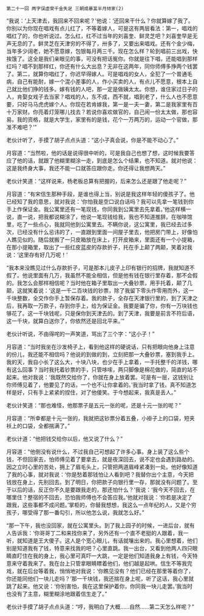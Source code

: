     第二十一回 两字误虚荣千金失足 三朝成暴富半月倾家(2) 

   “我说：‘上天津去，我回来不回来呢？’他说：‘还回来干什么？你就算嫁了我了。你别以为你现在唱戏有点儿红了，不等着嫁人，可是这有两层看法：第一，唱戏的唱红了的，你也听说过。怎么红，红不过当年的刘喜奎、鲜灵芝吧？刘喜奎早是无声无息的了。鲜灵芝在天津穷的不得了，卅多了，又要出来唱戏。还有个金少梅，当年多少阔老，她不愿意嫁，包银每月两三千。现在怎么样？轮到唱前三出戏，快挨饿了。这全是我们亲眼见的事，可没有把话冤你。你就是往下唱，还能唱到那样红吗？唱不到那样红，你还有什么大出息？无非在这两年，同你师傅多挣两个钱罢了。第二，就算你唱红了，你迟早得嫁人。可是唱戏的女人，全犯了一个普通毛病，自己有能耐，嫁一个混小差事的人，作小买卖的人，有点儿不愿意，根本上自己就比他们挣的钱多。嫁有钱的人吧，那一定是做姨太太。你想，谁住家过日子的人，肯娶女戏子去当家？唱戏的人，东不成，西不就，唱到老了，什么人也不愿意要，只好马马虎虎嫁个人。你现在若肯嫁我，第一是一夫一妻，第二是我家里有百十万家财。你亮着灯笼哪儿找去？若说你喜欢做官的，自己闹一份太太做，那也容易。我的资格，就是大学生，家里有的是钱，花个一万两万的，运动一个官做，那准不难吧？’”

   老伙计听了，手摸了胡子点点头道：“这小子真会说，你是不能不动心了。”

   月容道：“当然啦，他的话是说得很中听的，可是我自己也想了想，这时候我要答应了他的话，就跟了他糊里糊涂一走，到底是怎么个结果，也不知道。就对他说：这是我终身大事，我还不能一口就答应跟你走。你还得让我想两天。”

   老伙计笑道：“这样说来，杨老板总算有把握的，后来怎么还是跟了他走呢？”

   月容道：“有宋信生那种手段，是谁也得上当，别说是我这样年轻的傻孩子了。他已经知了我的意思，就对我说：‘你怕我是空口说白话吗？我可以先拿一笔钱到你手上作保证金。我公寓里还有一笔现钱，你同我到公寓里去先拿着。’他这样横一说，直一说，把我都说糊涂了，他说一笔现钱给我，我也不知道推辞。在咖啡馆里，吃了一些点心，我就同他到公寓里去。不瞒你说，这公寓里，我已经去过多次，已经没有什么忌讳的了，一直跟到里面一间屋子里去，他把房门带上，好像怕人瞧见似的。随后就搬了一只皮箱放在床上，打开皮箱来，里面还有一个小提箱，在那小提箱里，取出了一些红皮蓝皮的存款折子，托在手上颠了两颠，笑着对我说：‘这里存有好几万呢！’

   “我本来没瞧见过什么存款折子，可是那本儿皮子上印有银行的招牌，我就知道不假了。他说里面有几万，我虽然不能全相信，但是他有钱在银行里存着，那不会假的。我怎么会那样相信呢？当时他在箱子里取出一大叠钞票，用手托着，颠了几颠，这就笑着说：‘这是一千二百块钱的钞票，除了我留下零头作零用而外，这一千块整数，全交作你手上暂保存着。我的款子，全存在天津银行里的，到了天津之后，我再取一万款子，存到你手上，给为保证金。我要是骗了你，你有一万块钱也够花了。这一千块钱呢，只是保你到天津去的。到了天津，我要是前言不符后语，这一千块，就算白送你了，你依然还是回北平来。’”

   老伙计听说，不由得咤的一声笑道，骂出了三个字：“这小子！”

   月容道：“当时我坐在沙发椅子上，看到他这样的硬说话，只有把眼向他身上注意的份儿，我还能不相信吗？他说的到做的到，立刻把那一大叠钞票，塞到我手上。我的天，我自小长了这么大，十块八块，也少在手上拿着，一手托整千的洋钱，哪有这么回事？当时我托着钞票的手，只管哆嗦，两只脚像是棉花做的，简直的站不起来。他对我说：‘我既然交给你了，你就在身上放着罢。可是有一层，这钱别让你师傅见着了，他要见了的话，一个也不让你拿着的。’我当时拿了钱，真不知道怎样是好，只有手上紧紧的捏住，对了他傻笑。于今想起来，我真是丢人。”

   老伙计笑道：“那也难怪，他那票子是五元一张的呢，还是十元一张的呢？”

   月容道：“所幸都是十元一张的，我就把这钞票分着五叠，小褂子上的口袋，短夹袄上的口袋，全都揣满了。”

   老伙计道：“他把钱交给你以后，他又说了什么？”

   月容道：“他倒没有说什么，不过我自己可想起了许多心事。身上装了这么些个钱，不但回家去，怕师傅见着了要拿去，就是夜深回去，说不定也会遇到路劫的。因之立时心里的苦处，拥上了眉毛头上，只管把两道眉峰紧凑到一处。他好像知道了我的心事，就对我说：‘你是愁着那钱怕让人看到吧？我替你出个主意，今天把钱放在身上，先别回去。到了明日，你把款子向银行里一存，那就没有问题了。至于以后的话，反正你不久是要跟我走的，那还怕什么？’我说：‘我今天不回去，在哪里住？整宿的不回去，恐怕我师傅也不会答应我。’他就对我说：‘你若是决定了跟我，这些事都不成问题。’掌柜的，你替我想想，我这么一点年纪的人，又是个穷孩子，哪受得了那一番勾引，所以他怎么说，我就怎么好。”

   “那一下午，我也没回家，就在公寓里头。到了我上园子的时候，一进后台，就有人告诉我：‘你哥哥丁二和来找你来了，另外还有一个直不老挺的人跟着，我一听，就知道是王大傻子。这人是个宽心眼儿，有话就嚷出来的。我心里想着，他们别是知道我有了钱，特意来找我的吧？心里直跳。我一出台，又看到他两人四只眼睛直盯住在我的身上，我心里可真吓一大跳，一定是他们知道我身上有钱，今天特意来守着我来了。我在台上只管拿眼睛瞟着他们，他们越是起哄。信生不等我完戏，就在后台等着我，悄悄地对我说：‘你瞧见没有？他们已经在那里等着你了，你还能同他们一块儿走吗？’那一千块钱，我还揣在身上呢，听了这话，我心里就跳了起来。他又说：‘你别害怕，我在这里保护着你，你同我一块儿走罢。’我当时也没有了主意，糊里糊涂地跟着信生走了。”

   老伙计手摸了胡子点点头道：“哼，我明白了大概……自然……第二天怎么样呢？”

